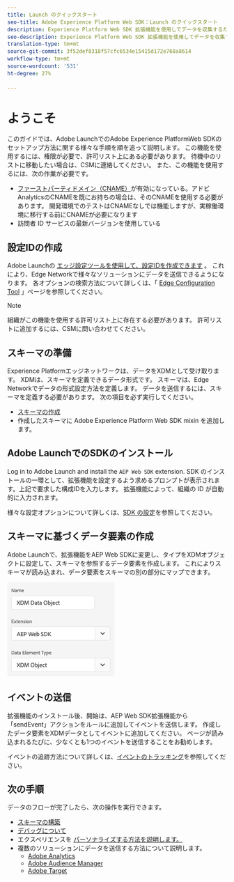 ```yaml
---
title: Launch のクイックスタート
seo-title: Adobe Experience Platform Web SDK：Launch のクイックスタート
description: Experience Platform Web SDK 拡張機能を使用してデータを収集するためのクイックスタートガイド
seo-description: Experience Platform Web SDK 拡張機能を使用してデータを収集するためのクイックスタートガイド
translation-type: tm+mt
source-git-commit: 3f52def8318f57cfc6534e15415d172e768a8614
workflow-type: tm+mt
source-wordcount: '531'
ht-degree: 27%

---
```



# ようこそ

このガイドでは、Adobe LaunchでのAdobe Experience PlatformWeb SDKのセットアップ方法に関する様々な手順を順を追って説明します。 この機能を使用するには、権限が必要で、許可リスト上にある必要があります。 待機中のリストに移動したい場合は、CSMに連絡してください。 また、この機能を使用するには、次の作業が必要です。

- [ファーストパーティドメイン（CNAME）](https://docs.adobe.com/content/help/ja-JP/core-services/interface/ec-cookies/cookies-first-party.html)が有効になっている。アドビAnalyticsのCNAMEを既にお持ちの場合は、そのCNAMEを使用する必要があります。 開発環境でのテストはCNAMEなしでは機能しますが、実稼働環境に移行する前にCNAMEが必要になります
- 訪問者 ID サービスの最新バージョンを使用している

## 設定IDの作成

Adobe Launchの [エッジ設定ツールを使用して、設定IDを作成できます](../fundamentals/edge-configuration.md) 。 これにより、Edge Networkで様々なソリューションにデータを送信できるようになります。 各オプションの検索方法について詳しくは、「 [Edge Configuration Tool](../fundamentals/edge-configuration.md) 」ページを参照してください。

>[!NOTE]
>
>組織がこの機能を使用する許可リスト上に存在する必要があります。 許可リストに追加するには、CSMに問い合わせてください。

## スキーマの準備

Experience Platformエッジネットワークは、データをXDMとして受け取ります。 XDMは、スキーマを定義できるデータ形式です。 スキーマは、Edge Networkでデータの形式設定方法を定義します。 データを送信するには、スキーマを定義する必要があります。 次の項目を必ず実行してください。

- [スキーマの作成](../../xdm/tutorials/create-schema-ui.md)
- 作成したスキーマに Adobe Experience Platform Web SDK mixin を追加します。

## Adobe LaunchでのSDKのインストール

Log in to Adobe Launch and install the `AEP Web SDK` extension. SDK のインストールの一環として、拡張機能を設定するよう求めるプロンプトが表示されます。上記で要求した構成IDを入力します。 拡張機能によって、組織の ID が自動的に入力されます。

様々な設定オプションについて詳しくは、[SDK の設定](../fundamentals/configuring-the-sdk.md)を参照してください。

## スキーマに基づくデータ要素の作成

Adobe Launchで、拡張機能をAEP Web SDKに変更し、タイプをXDMオブジェクトに設定して、スキーマを参照するデータ要素を作成します。 これによりスキーマが読み込まれ、データ要素をスキーマの別の部分にマップできます。

![開始時の日付要素](../../assets/edge_data_element.png)

## イベントの送信

拡張機能のインストール後、開始は、AEP Web SDK拡張機能から「sendEvent」アクションをルールに追加してイベントを送信します。 作成したデータ要素をXDMデータとしてイベントに追加してください。 ページが読み込まれるたびに、少なくとも1つのイベントを送信することをお勧めします。

イベントの追跡方法について詳しくは、[イベントのトラッキング](../fundamentals/tracking-events.md)を参照してください。

## 次の手順

データのフローが完了したら、次の操作を実行できます。

- [スキーマの構築](https://docs.adobe.com/content/help/ja-JP/experience-platform/xdm/schema/composition.html)
- [デバッグについて](../fundamentals/debugging.md)
- エクスペリエンスを [パーソナライズする方法を説明します。](../fundamentals/rendering-personalization-content.md)
- 複数のソリューションにデータを送信する方法について説明します。
   - [Adobe Analytics](../solution-specific/analytics/analytics-overview.md)
   - [Adobe Audience Manager](../solution-specific/audience-manager/audience-manager-overview.md)
   - [Adobe Target](../solution-specific/target/target-overview.md)
